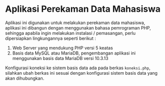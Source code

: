 # Aplikasi Perekaman Data Mahasiswa

Aplikasi ini digunakan untuk melakukan perekaman data mahasiswa, aplikasi ini dibangun dengan menggunakan bahasa pemrograman PHP, sehingga apabila ingin melakukan instalasi / pemasangan, perlu dipersiapkan lingkungannya seperti berikut :

1. Web Server yang mendukung PHP versi 5 keatas
2. Basis data MySQL atau MariaDB, pengembangan aplikasi ini menggunakan basis data MariaDB versi 10.3.13

Konfigurasi koneksi ke sistem basis data ada pada berkas `koneksi.php`, silahkan ubah berkas ini sesuai dengan konfigurasi sistem basis data yang akan dihubungkan.


